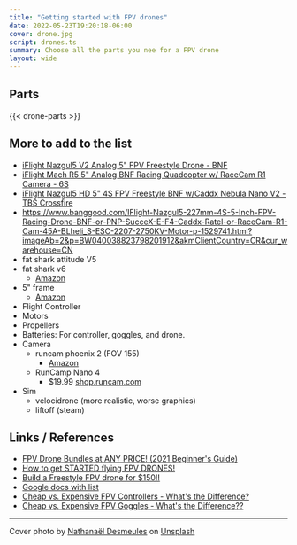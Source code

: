 ```yaml
---
title: "Getting started with FPV drones"
date: 2022-05-23T19:20:18-06:00
cover: drone.jpg
script: drones.ts
summary: Choose all the parts you nee for a FPV drone
layout: wide
---
```


## Parts

{{< drone-parts >}}

## More to add to the list

- [iFlight Nazgul5 V2 Analog 5" FPV Freestyle Drone - BNF](https://www.getfpv.com/iflight-nazgul5-v2-5-fpv-freestyle-rtf-bnf.html)
- [iFlight Mach R5 5" Analog BNF Racing Quadcopter w/ RaceCam R1 Camera - 6S](https://www.getfpv.com/drone-brands/iflight/iflight-mach-r5-5-analog-bnf-racing-quadcopter-w-racecam-r1-camera-6s.html)
- [iFlight Nazgul5 HD 5" 4S FPV Freestyle BNF w/Caddx Nebula Nano V2 - TBS Crossfire](https://www.getfpv.com/drone-brands/iflight/iflight-nazgul5-hd-5-4s-fpv-freestyle-rtf-w-caddx-nebula-nano-v2-tbs-crossfire.html)
- https://www.banggood.com/IFlight-Nazgul5-227mm-4S-5-Inch-FPV-Racing-Drone-BNF-or-PNP-SucceX-E-F4-Caddx-Ratel-or-RaceCam-R1-Cam-45A-BLheli_S-ESC-2207-2750KV-Motor-p-1529741.html?imageAb=2&p=BW040038823798201912&akmClientCountry=CR&cur_warehouse=CN
- fat shark attitude V5
- fat shark v6
  - [Amazon](https://smile.amazon.com/Fat-Shark-Attitude-Modular-Compatible/dp/B08NFLH4PW/ref=sr_1_1?crid=28BBGVJQ8WCCO&keywords=fatshark+attitude+v5&qid=1653000591&sprefix=fatshark+attitude+v5%2Caps%2C137&sr=8-1)
- 5" frame
  - [Amazon](https://smile.amazon.com/gp/product/B071HL5V3H/ref=ox_sc_act_title_3?smid=A1EGCWMH51R7JD&psc=1)
- Flight Controller
- Motors
- Propellers
- Batteries: For controller, goggles, and drone.
- Camera
  - runcam phoenix 2 (FOV 155)
    - [Amazon](https://smile.amazon.com/RunCam-Phoenix-Camera-1000TVL-Freestyle/dp/B084FSDY5D/ref=pd_bxgy_img_sccl_1/144-7630374-5185317?pd_rd_w=yOKjZ&pf_rd_p=6b3eefea-7b16-43e9-bc45-2e332cbf99da&pf_rd_r=8P3D3NETRPHW74WH5B17&pd_rd_r=619067fe-c0be-4fc1-8a01-e9f2dd442294&pd_rd_wg=tyetA&pd_rd_i=B084FSDY5D&th=1)
  - RunCamp Nano 4
    - $19.99 [shop.runcam.com](https://shop.runcam.com/runcam-nano-4-ntsc-only/)
- Sim
  - velocidrone (more realistic, worse graphics)
  - liftoff (steam)

## Links / References

- [FPV Drone Bundles at ANY PRICE! (2021 Beginner's Guide)](https://www.youtube.com/watch?v=DZcWSK4vozQ)
- [How to get STARTED flying FPV DRONES!](https://www.youtube.com/watch?v=ZDNZ5r6qL3w)
- [Build a Freestyle FPV drone for $150!!](https://www.youtube.com/watch?v=5_NMqSIzx-g)
- [Google docs with list](https://docs.google.com/document/d/103-LL23Q7dsYnBqXI7vU2rbEiK3yPWi-Hp8HxSWM1xI/edit)
- [Cheap vs. Expensive FPV Controllers - What's the Difference?](https://www.youtube.com/watch?v=SrN6ps4NM10)
- [Cheap vs. Expensive FPV Goggles - What's the Difference??](https://www.youtube.com/watch?v=oOEbygcWk-w)

---

Cover photo by <a href="https://unsplash.com/@nathanael240606?utm_source=unsplash&utm_medium=referral&utm_content=creditCopyText">Nathanaël Desmeules</a> on <a href="https://unsplash.com/s/photos/fpv-drone?utm_source=unsplash&utm_medium=referral&utm_content=creditCopyText">Unsplash</a>
